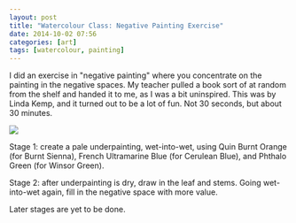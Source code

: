 ```yaml
---
layout: post
title: "Watercolour Class: Negative Painting Exercise"
date: 2014-10-02 07:56
categories: [art]
tags: [watercolour, painting]
---
```

I did an exercise in "negative painting" where you concentrate on the painting in the negative spaces. My teacher pulled a book sort of at random from the shelf and handed it to me, as I was a bit uninspired. This was by Linda Kemp, and it turned out to be a lot of fun. Not 30 seconds, but about 30 minutes.

[![](http://tt.imageshare.s3.amazonaws.com/art/2014-10-01-class/negative_painting_exercise-400.jpg)](http://tt.imageshare.s3.amazonaws.com/art/2014-10-01-class/negative_painting_exercise.jpg)

Stage 1: create a pale underpainting, wet-into-wet, using Quin Burnt Orange (for Burnt Sienna), French Ultramarine Blue (for Cerulean Blue), and Phthalo Green (for Winsor Green).

Stage 2: after underpainting is dry, draw in the leaf and stems. Going wet-into-wet again, fill in the negative space with more value.

Later stages are yet to be done.
